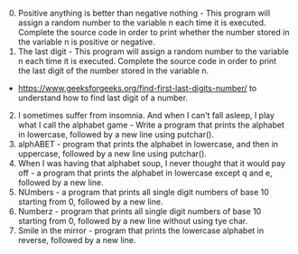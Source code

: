 0. Positive anything is better than negative nothing - This program will assign a random number to the variable n each time it is executed. Complete the source code in order to print whether the number stored in the variable n is positive or negative.
1. The last digit - This program will assign a random number to the variable n each time it is executed. Complete the source code in order to print the last digit of the number stored in the variable n.
- https://www.geeksforgeeks.org/find-first-last-digits-number/ to understand how to find last digit of a number.
2. I sometimes suffer from insomnia. And when I can't fall asleep, I play what I call the alphabet game - Write a program that prints the alphabet in lowercase, followed by a new line using putchar().
3. alphABET -  program that prints the alphabet in lowercase, and then in uppercase, followed by a new line using putchar().
4. When I was having that alphabet soup, I never thought that it would pay off - a program that prints the alphabet in lowercase except q and e, followed by a new line.
5. NUmbers - a program that prints all single digit numbers of base 10 starting from 0, followed by a new line.
6. Numberz -  program that prints all single digit numbers of base 10 starting from 0, followed by a new line without using tye char.
7. Smile in the mirror - program that prints the lowercase alphabet in reverse, followed by a new line. 
